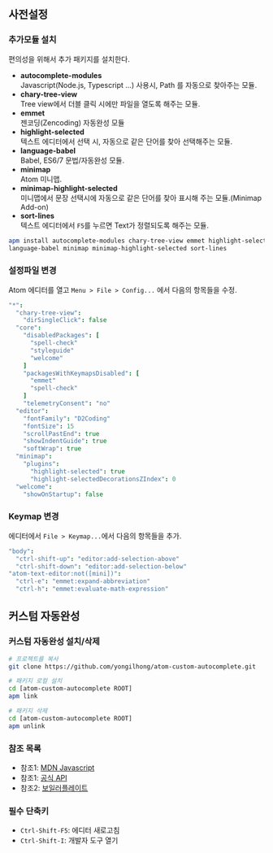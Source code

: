 ## 사전설정

### 추가모듈 설치
편의성을 위해서 추가 패키지를 설치한다.

  - __autocomplete-modules__  
    Javascript(Node.js, Typescript ...) 사용시, Path 를 자동으로 찾아주는 모듈.
  - __chary-tree-view__  
    Tree view에서 더블 클릭 시에만 파일을 열도록 해주는 모듈.
  - __emmet__  
    젠코딩(Zencoding) 자동완성 모듈
  - __highlight-selected__  
    텍스트 에디터에서 선택 시, 자동으로 같은 단어를 찾아 선택해주는 모듈.
  - __language-babel__  
    Babel, ES6/7 문법/자동완성 모듈.
  - __minimap__  
    Atom 미니맵.
  - __minimap-highlight-selected__  
    미니맵에서 문장 선택시에 자동으로 같은 단어를 찾아 표시해 주는 모듈.(Minimap Add-on)
  - __sort-lines__  
    텍스트 에디터에서 `F5`를 누르면 Text가 정렬되도록 해주는 모듈.

  ```sh
  apm install autocomplete-modules chary-tree-view emmet highlight-selected
  language-babel minimap minimap-highlight-selected sort-lines
  ```

### 설정파일 변경
Atom 에디터를 열고 `Menu > File > Config...` 에서 다음의 항목들을 수정.

```cson
"*":
  "chary-tree-view":
    "dirSingleClick": false
  "core":
    "disabledPackages": [
      "spell-check"
      "styleguide"
      "welcome"
    ]
    "packagesWithKeymapsDisabled": [
      "emmet"
      "spell-check"
    ]
    "telemetryConsent": "no"
  "editor":
    "fontFamily": "D2Coding"
    "fontSize": 15
    "scrollPastEnd": true
    "showIndentGuide": true
    "softWrap": true
  "minimap":
    "plugins":
      "highlight-selected": true
      "highlight-selectedDecorationsZIndex": 0
  "welcome":
    "showOnStartup": false
```

### Keymap 변경
에디터에서 `File > Keymap...`에서 다음의 항목들을 추가.

```cson
"body":
  "ctrl-shift-up": "editor:add-selection-above"
  "ctrl-shift-down": "editor:add-selection-below"
"atom-text-editor:not([mini])":
  "ctrl-e": "emmet:expand-abbreviation"
  "ctrl-h": "emmet:evaluate-math-expression"
```


## 커스텀 자동완성

### 커스텀 자동완성 설치/삭제

  ```sh
  # 프로젝트를 복사
  git clone https://github.com/yongilhong/atom-custom-autocomplete.git

  # 패키지 로컬 설치
  cd [atom-custom-autocomplete ROOT]
  apm link

  # 패키지 삭제
  cd [atom-custom-autocomplete ROOT]
  apm unlink
  ```

### 참조 목록
  - 참조1: [MDN Javascript](https://developer.mozilla.org/en-US/docs/Web/JavaScript)
  - 참조1: [공식 API](https://github.com/atom/autocomplete-plus/wiki/Provider-API)
  - 참조2: [보일러플레이트](http://codersblock.com/blog/creating-an-autocomplete-plug-in-for-atom/)

### 필수 단축키

  - `Ctrl-Shift-F5`: 에디터 새로고침
  - `Ctrl-Shift-I`: 개발자 도구 열기
